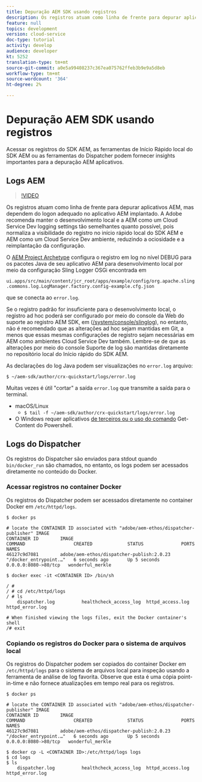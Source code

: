 ```yaml
---
title: Depuração AEM SDK usando registros
description: Os registros atuam como linha de frente para depurar aplicativos AEM, mas dependem do logon adequado no aplicativo AEM implantado.
feature: null
topics: development
version: cloud-service
doc-type: tutorial
activity: develop
audience: developer
kt: 5252
translation-type: tm+mt
source-git-commit: a0e5a99408237c367ea075762ffeb3b9e9a5d8eb
workflow-type: tm+mt
source-wordcount: '364'
ht-degree: 2%

---
```



# Depuração AEM SDK usando registros

Acessar os registros do SDK AEM, as ferramentas de Início Rápido local do SDK AEM ou as ferramentas do Dispatcher podem fornecer insights importantes para a depuração AEM aplicativos.

## Logs AEM

>[!VIDEO](https://video.tv.adobe.com/v/34334/?quality=12&learn=on)

Os registros atuam como linha de frente para depurar aplicativos AEM, mas dependem do logon adequado no aplicativo AEM implantado. A Adobe recomenda manter o desenvolvimento local e a AEM como um Cloud Service Dev logging settings tão semelhantes quanto possível, pois normaliza a visibilidade do registro no início rápido local do SDK AEM e AEM como um Cloud Service Dev ambiente, reduzindo a ociosidade e a reimplantação da configuração.

O [AEM Project Archetype](https://github.com/adobe/aem-project-archetype) configura o registro em log no nível DEBUG para os pacotes Java de seu aplicativo AEM para desenvolvimento local por meio da configuração Sling Logger OSGi encontrada em

`ui.apps/src/main/content/jcr_root/apps/example/config/org.apache.sling.commons.log.LogManager.factory.config-example.cfg.json`

que se conecta ao `error.log`.

Se o registro padrão for insuficiente para o desenvolvimento local, o registro ad hoc poderá ser configurado por meio do console da Web do suporte ao registro AEM SDK, em ([/system/console/slinglog](http://localhost:4502/system/console/slinglog)), no entanto, não é recomendado que as alterações ad hoc sejam mantidas em Git, a menos que essas mesmas configurações de registro sejam necessárias em AEM como ambientes Cloud Service Dev também. Lembre-se de que as alterações por meio do console Suporte de log são mantidas diretamente no repositório local do Início rápido do SDK AEM.

As declarações do log Java podem ser visualizações no `error.log` arquivo:

```
$ ~/aem-sdk/author/crx-quickstart/logs/error.log
```

Muitas vezes é útil &quot;cortar&quot; a saída `error.log` que transmite a saída para o terminal.

+ macOS/Linux
   + `$ tail -f ~/aem-sdk/author/crx-quickstart/logs/error.log`
+ O Windows requer aplicativos [de terceiros ou o uso do comando](https://stackoverflow.com/questions/187587/a-windows-equivalent-of-the-unix-tail-command) Get-Content do [](https://stackoverflow.com/a/46444596/133936)Powershell.

## Logs do Dispatcher

Os registros do Dispatcher são enviados para stdout quando `bin/docker_run` são chamados, no entanto, os logs podem ser acessados diretamente no conteúdo do Docker.

### Acessar registros no container Docker

Os registros do Dispatcher podem ser acessados diretamente no container Docker em `/etc/httpd/logs`.

```shell
$ docker ps

# locate the CONTAINER ID associated with "adobe/aem-ethos/dispatcher-publisher" IMAGE
CONTAINER ID        IMAGE                                       COMMAND                  CREATED             STATUS              PORTS                  NAMES
46127c9d7081        adobe/aem-ethos/dispatcher-publish:2.0.23   "/docker_entrypoint.…"   6 seconds ago       Up 5 seconds        0.0.0.0:8080->80/tcp   wonderful_merkle

$ docker exec -it <CONTAINER ID> /bin/sh

/ # 
/ # cd /etc/httpd/logs
/ # ls
    dispatcher.log          healthcheck_access_log  httpd_access.log        httpd_error.log

# When finished viewing the logs files, exit the Docker container's shell
/# exit
```

### Copiando os registros do Docker para o sistema de arquivos local

Os registros do Dispatcher podem ser copiados do container Docker em `/etc/httpd/logs` para o sistema de arquivos local para inspeção usando a ferramenta de análise de log favorita. Observe que esta é uma cópia point-in-time e não fornece atualizações em tempo real para os registros.

```shell
$ docker ps

# locate the CONTAINER ID associated with "adobe/aem-ethos/dispatcher-publisher" IMAGE
CONTAINER ID        IMAGE                                       COMMAND                  CREATED             STATUS              PORTS                  NAMES
46127c9d7081        adobe/aem-ethos/dispatcher-publish:2.0.23   "/docker_entrypoint.…"   6 seconds ago       Up 5 seconds        0.0.0.0:8080->80/tcp   wonderful_merkle

$ docker cp -L <CONTAINER ID>:/etc/httpd/logs logs 
$ cd logs
$ ls
    dispatcher.log          healthcheck_access_log  httpd_access.log        httpd_error.log
```

